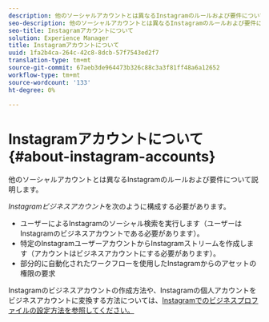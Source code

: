 ```yaml
---
description: 他のソーシャルアカウントとは異なるInstagramのルールおよび要件について説明します。
seo-description: 他のソーシャルアカウントとは異なるInstagramのルールおよび要件について説明します。
seo-title: Instagramアカウントについて
solution: Experience Manager
title: Instagramアカウントについて
uuid: 1fa2b4ca-264c-42c8-8dcb-57f7543ed2f7
translation-type: tm+mt
source-git-commit: 67aeb3de964473b326c88c3a3f81ff48a6a12652
workflow-type: tm+mt
source-wordcount: '133'
ht-degree: 0%

---
```



# Instagramアカウントについて{#about-instagram-accounts}

他のソーシャルアカウントとは異なるInstagramのルールおよび要件について説明します。

*Instagramビジネスアカウント*&#x200B;を次のように構成する必要があります。

* ユーザーによるInstagramのソーシャル検索を実行します（ユーザーはInstagramのビジネスアカウントである必要があります）。
* 特定のInstagramユーザーアカウントからInstagramストリームを作成します（アカウントはビジネスアカウントにする必要があります）。
* 部分的に自動化されたワークフローを使用したInstagramからのアセットの権限の要求

Instagramのビジネスアカウントの作成方法や、Instagramの個人アカウントをビジネスアカウントに変換する方法については、[Instagramでのビジネスプロファイルの設定方法を参照してください。](https://www.facebook.com/help/502981923235522)
